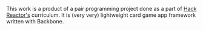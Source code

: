 This work is a product of a pair programming project done as a part of [Hack Reactor's](http://hackreactor.com) curriculum.  It is (very very) lightweight card game app framework written with Backbone.
